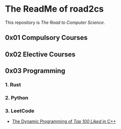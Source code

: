# The ReadMe of road2cs

This repository is *The Road to Computer Science*.

## 0x01 Compulsory Courses

## 0x02 Elective Courses

## 0x03 Programming

### 1. Rust

### 2. Python

### 3. LeetCode

- [The Dynamic Programming of *Top 100 Liked* in C++](https://github.com/harvey-lau/road2cs/blob/main/1-src/programming/leetcode/top-100-liked/dynamic-programming.md)
